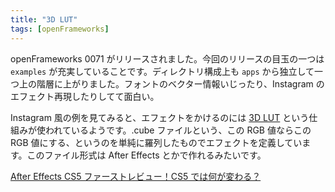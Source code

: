 ```yaml
---
title: "3D LUT"
tags: [openFrameworks]
---
```


openFrameworks 0071 がリリースされました。今回のリリースの目玉の一つは `examples` が充実していることです。ディレクトリ構成上も `apps` から独立して一つ上の階層に上がりました。フォントのベクター情報いじったり、Instagram のエフェクト再現したりしてて面白い。

Instagram 風の例を見てみると、エフェクトをかけるのには [3D LUT](http://en.wikipedia.org/wiki/3D_LUT) という仕組みが使われているようです。.cube ファイルという、この RGB 値ならこの RGB 値にする、というのを単純に羅列したものでエフェクトを定義しています。このファイル形式は After Effects とかで作れるみたいです。

[After Effects CS5 ファーストレビュー！CS5 では何が変わる？](http://ae-users.com/jp/tips/2010/04/whats-new-after-effects-cs5/)

